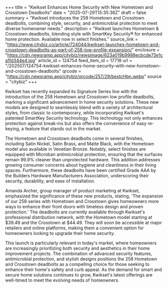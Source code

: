 +++
title = "Kwikset Enhances Home Security with New Hometown and Crosstown Deadbolts"
date = "2025-07-29T15:35:36Z"
draft = false
summary = "Kwikset introduces the 258 Hometown and Crosstown deadbolts, combining style, security, and antimicrobial protection to meet diverse homeowner needs."
description = "Kwikset launches Hometown & Crosstown deadbolts, blending style with SmartKey Security® for enhanced home protection. Available now in select finishes."
source_link = "https://www.citybiz.co/article/724044/kwikset-launches-hometown-and-crosstown-deadbolts-as-part-of-258-low-profile-expansion/"
enclosure = "https://cdn.newsramp.app/citybiz/newsimage/623a019b9988ecbcde73e1ca1fd344e4.jpg"
article_id = 124754
feed_item_id = 17718
url = "/202507/124754-kwikset-enhances-home-security-with-new-hometown-and-crosstown-deadbolts"
qrcode = "https://cdn.newsramp.app/citybiz/qrcode/257/29/bestcHbn.webp"
source = "citybiz"
+++

<p>Kwikset has recently expanded its Signature Series line with the introduction of the 258 Hometown and Crosstown low profile deadbolts, marking a significant advancement in home security solutions. These new models are designed to seamlessly blend with a variety of architectural styles, from classic to contemporary, while incorporating Kwikset's patented SmartKey Security technology. This technology not only enhances protection against break-ins but also offers the convenience of easy re-keying, a feature that stands out in the market.</p><p>The Hometown and Crosstown deadbolts come in several finishes, including Satin Nickel, Satin Brass, and Matte Black, with the Hometown model also available in Venetian Bronze. Notably, select finishes are equipped with Microban antimicrobial protection, ensuring that the surfaces remain 99.9% cleaner than unprotected hardware. This addition addresses growing consumer concerns about hygiene and cleanliness in their living spaces. Furthermore, these deadbolts have been certified Grade AAA by the Builders Hardware Manufacturers Association, underscoring their security, durability, and ease of installation.</p><p>Amanda Archer, group manager of product marketing at Kwikset, emphasized the significance of these new products, stating, 'The expansion of our 258 series with Hometown and Crosstown gives homeowners more ways to enhance their front doors with timeless design and proven protection.' The deadbolts are currently available through Kwikset's professional distribution network, with the Hometown model starting at $39.49 and the Crosstown at $44.49. They will soon be accessible at major retailers and online platforms, making them a convenient option for homeowners looking to upgrade their home security.</p><p>This launch is particularly relevant in today's market, where homeowners are increasingly prioritizing both security and aesthetics in their home improvement projects. The combination of advanced security features, antimicrobial protection, and stylish designs positions the 258 Hometown and Crosstown deadbolts as a compelling choice for those seeking to enhance their home's safety and curb appeal. As the demand for smart and secure home solutions continues to grow, Kwikset's latest offerings are well-timed to meet the evolving needs of homeowners.</p>